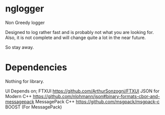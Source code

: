 # nglogger
Non Greedy logger

Designed to log rather fast and is probably not what you are looking for.
Also, it is not complete and will change quite a lot in the near future.

So stay away.

# Dependencies
Nothing for library.

UI Depends on;
FTXUI https://github.com/ArthurSonzogni/FTXUI
JSON for Modern C++ https://github.com/nlohmann/json#binary-formats-cbor-and-messagepack
MessagePack C++ https://github.com/msgpack/msgpack-c 
BOOST (For MessagePack)

